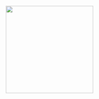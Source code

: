 <p align="center">
  <img src="[[https://i.pinimg.com/originals/19/4e/92/194e92f0e1b01c163eaca9ba4ca274c6.gif](https://gifer.com/embed/4hso)](https://gifer.com/4hso)" width="240px" align="center">
</p>
